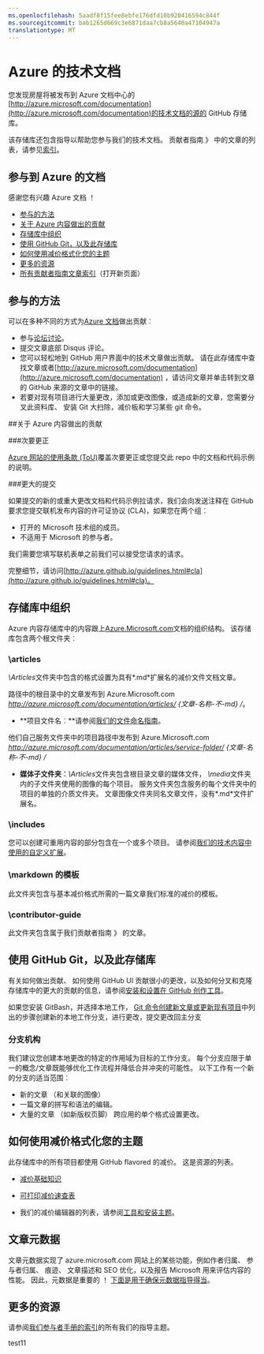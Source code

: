 ```yaml
---
ms.openlocfilehash: 5aadf8f15fee8ebfe176dfd10b920416594c844f
ms.sourcegitcommit: bab1265d669c3e6871daa7cb8a5640a47104947a
translationtype: MT
---
```

# Azure 的技术文档

您发现房屋将被发布到 Azure 文档中心的[http://azure.microsoft.com/documentation](http://azure.microsoft.com/documentation)的技术文档的源的 GitHub 存储库。

该存储库还包含指导以帮助您参与我们的技术文档。  贡献者指南 》 中的文章的列表，请参见[索引](https://github.com/Azure/azure-content/blob/master/contributor-guide/contributor-guide-index.md)。

## 参与到 Azure 的文档

感谢您有兴趣 Azure 文档 ！

* [参与的方法](#ways-to-contribute)
* [关于 Azure 内容做出的贡献](#about-your-contributions-to-azure-content)
* [存储库中组织](#repository-organization)
* [使用 GitHub Git，以及此存储库](#use-github-git-and-this-repository)
* [如何使用减价格式化您的主题](#how-to-use-markdown-to-format-your-topic)
* [更多的资源](#more-resources)
* [所有贡献者指南文章索引](./contributor-guide/contributor-guide-index.md)（打开新页面）

## 参与的方法

可以在多种不同的方式为[Azure 文档](http://azure.microsoft.com/documentation/)做出贡献︰

* 参与[论坛讨论](http://social.msdn.microsoft.com/Forums/windowsazure/home)。
* 提交文章底部 Disqus 评论。
* 您可以轻松地到 GitHub 用户界面中的技术文章做出贡献。 请在此存储库中查找文章或者[http://azure.microsoft.com/documentation](http://azure.microsoft.com/documentation) ，请访问文章并单击转到文章的 GitHub 来源的文章中的链接。
* 若要对现有项目进行大量更改，添加或更改图像，或造成新的文章，您需要分叉此资料库、 安装 Git 大扫除，减价板和学习某些 git 命令。

##关于 Azure 内容做出的贡献

###次要更正

[Azure 网站的使用条款 (ToU)](http://azure.microsoft.com/support/legal/website-terms-of-use/)覆盖次要更正或您提交此 repo 中的文档和代码示例的说明。


###更大的提交

如果提交的新的或重大更改文档和代码示例拉请求，我们会向发送注释在 GitHub 要求您提交联机发布内容的许可证协议 (CLA)，如果您在两个组︰

* 打开的 Microsoft 技术组的成员。
* 不适用于 Microsoft 的参与者。

我们需要您填写联机表单之前我们可以接受您请求的请求。

完整细节，请访问[http://azure.github.io/guidelines.html#cla](http://azure.github.io/guidelines.html#cla)。

## 存储库中组织

Azure 内容存储库中的内容跟上[Azure.Microsoft.com](http://azure.microsoft.com)文档的组织结构。 该存储库包含两个根文件夹︰

### \articles

*\Articles*文件夹中包含的格式设置为具有*.md*扩展名的减价文件文档文章。 

路径中的根目录中的文章发布到 Azure.Microsoft.com *http://azure.microsoft.com/documentation/articles/ {文章-名称-不-md} /*。

* **项目文件名︰**请参阅[我们的文件命名指南](./contributor-guide/file-names-and-locations.md)。

他们自己服务文件夹中的项目路径中发布到 Azure.Microsoft.com *http://azure.microsoft.com/documentation/articles/service-folder/ {文章-名称-不-md} /*

* **媒体子文件夹︰***\Articles*文件夹包含根目录文章的媒体文件， *\media*文件夹内的子文件夹使用的图像的每个项目。  服务文件夹包含服务的每个文件夹中的项目的单独的介质文件夹。 文章图像文件夹同名文章文件，没有*.md*文件扩展名。

### \includes

您可以创建可重用内容的部分包含在一个或多个项目。 请参阅[我们的技术内容中使用的自定义扩展](./contributor-guide/custom-markdown-extensions.md)。

### \markdown 的模板

此文件夹包含与基本减价格式所需的一篇文章我们标准的减价的模板。

### \contributor-guide

此文件夹包含属于我们贡献者指南 》 的文章。  

## 使用 GitHub Git，以及此存储库

有关如何做出贡献、 如何使用 GitHub UI 贡献很小的更改，以及如何分叉和克隆存储库中的更大的贡献的信息，请参阅[安装和设置在 GitHub 创作工具](./contributor-guide/tools-and-setup.md)。

如果您安装 GitBash，并选择本地工作， [Git 命令创建新文章或更新现有项目](./contributor-guide/git-commands-for-master.md)中列出的步骤创建新的本地工作分支，进行更改，提交更改回主分支

### 分支机构

我们建议您创建本地更改的特定的作用域为目标的工作分支。 每个分支应限于单一的概念/文章既能够优化工作流程并降低合并冲突的可能性。  以下工作有一个新的分支的适当范围︰

* 新的文章 （和关联的图像）
* 一篇文章的拼写和语法的编辑。
* 大量的文章 （如新版权页脚） 跨应用的单个格式设置更改。

## 如何使用减价格式化您的主题

此存储库中的所有项目都使用 GitHub flavored 的减价。  这是资源的列表。

- [减价基础知识](https://help.github.com/articles/markdown-basics/)

- [可打印减价速查表](./contributor-guide/media/documents/markdown-cheatsheet.pdf?raw=true)

- 我们的减价编辑器的列表，请参阅[工具和安装主题](./contributor-guide/tools-and-setup.md#install-a-markdown-editor)。

## 文章元数据

文章元数据实现了 azure.microsoft.com 网站上的某些功能，例如作者归属、 参与者归属、 痕迹、 文章描述和 SEO 优化，以及报告 Microsoft 用来评估内容的性能。 因此，元数据是重要的 ！ [下面是用于确保元数据指导得当](./contributor-guide/article-metadata.md)。

## 更多的资源

请参阅[我们参与者手册的索引](./contributor-guide/contributor-guide-index.md)的所有我们的指导主题。

test11
